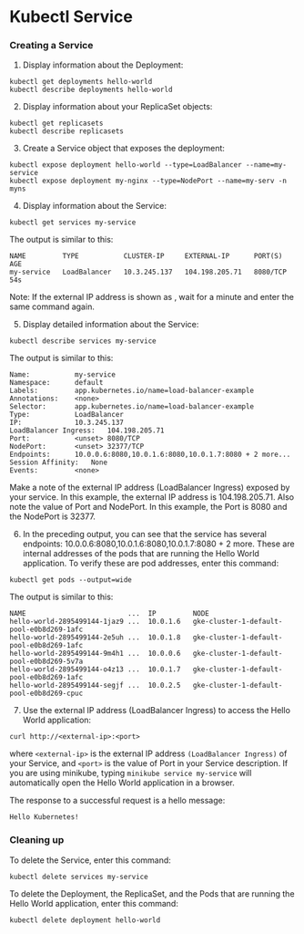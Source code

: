 # Kubectl Service

### Creating a Service

1) Display information about the Deployment:
```
kubectl get deployments hello-world
kubectl describe deployments hello-world
```

2) Display information about your ReplicaSet objects:
```
kubectl get replicasets
kubectl describe replicasets
```

3) Create a Service object that exposes the deployment:
```
kubectl expose deployment hello-world --type=LoadBalancer --name=my-service
kubectl expose deployment my-nginx --type=NodePort --name=my-serv -n myns
```

4) Display information about the Service:
```
kubectl get services my-service
```

The output is similar to this:
```
NAME         TYPE           CLUSTER-IP     EXTERNAL-IP      PORT(S)    AGE
my-service   LoadBalancer   10.3.245.137   104.198.205.71   8080/TCP   54s
```

Note: If the external IP address is shown as <pending>, wait for a minute and enter the same command again.

5) Display detailed information about the Service:
```
kubectl describe services my-service
```

The output is similar to this:
```
Name:           my-service
Namespace:      default
Labels:         app.kubernetes.io/name=load-balancer-example
Annotations:    <none>
Selector:       app.kubernetes.io/name=load-balancer-example
Type:           LoadBalancer
IP:             10.3.245.137
LoadBalancer Ingress:   104.198.205.71
Port:           <unset> 8080/TCP
NodePort:       <unset> 32377/TCP
Endpoints:      10.0.0.6:8080,10.0.1.6:8080,10.0.1.7:8080 + 2 more...
Session Affinity:   None
Events:         <none>
```

Make a note of the external IP address (LoadBalancer Ingress) exposed by your service. In this example, the external IP address is 104.198.205.71. Also note the value of Port and NodePort. In this example, the Port is 8080 and the NodePort is 32377.

6) In the preceding output, you can see that the service has several endpoints: 10.0.0.6:8080,10.0.1.6:8080,10.0.1.7:8080 + 2 more. These are internal addresses of the pods that are running the Hello World application. To verify these are pod addresses, enter this command:
```
kubectl get pods --output=wide
```

The output is similar to this:
```
NAME                         ...  IP         NODE
hello-world-2895499144-1jaz9 ...  10.0.1.6   gke-cluster-1-default-pool-e0b8d269-1afc
hello-world-2895499144-2e5uh ...  10.0.1.8   gke-cluster-1-default-pool-e0b8d269-1afc
hello-world-2895499144-9m4h1 ...  10.0.0.6   gke-cluster-1-default-pool-e0b8d269-5v7a
hello-world-2895499144-o4z13 ...  10.0.1.7   gke-cluster-1-default-pool-e0b8d269-1afc
hello-world-2895499144-segjf ...  10.0.2.5   gke-cluster-1-default-pool-e0b8d269-cpuc
```

7) Use the external IP address (LoadBalancer Ingress) to access the Hello World application:
```
curl http://<external-ip>:<port>
```

where `<external-ip>` is the external IP address `(LoadBalancer Ingress)` of your Service, and `<port>` is the value of Port in your Service description. If you are using minikube, typing `minikube service my-service` will automatically open the Hello World application in a browser.

The response to a successful request is a hello message:
```
Hello Kubernetes!
```

### Cleaning up
To delete the Service, enter this command:
```
kubectl delete services my-service
```

To delete the Deployment, the ReplicaSet, and the Pods that are running the Hello World application, enter this command:
```
kubectl delete deployment hello-world
```